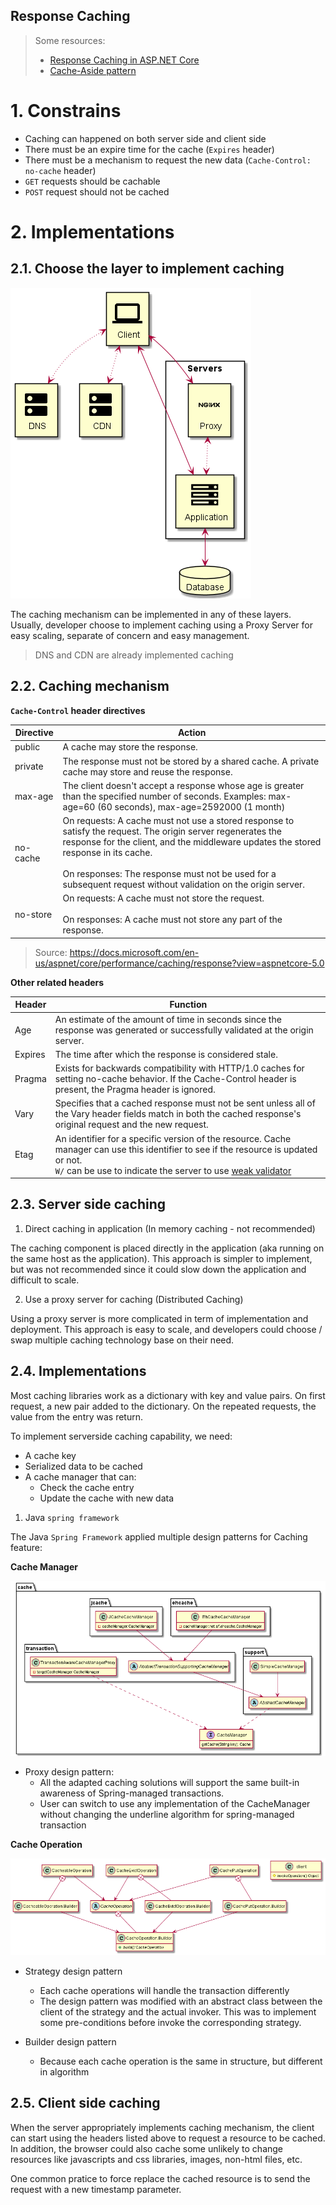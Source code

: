 Response Caching
---

> Some resources:
> * [Response Caching in ASP.NET Core](https://docs.microsoft.com/en-us/aspnet/core/performance/caching/response?view=aspnetcore-5.0)
> * [Cache-Aside pattern](https://docs.microsoft.com/en-us/azure/architecture/patterns/cache-aside)

# 1. Constrains

* Caching can happened on both server side and client side
* There must be an expire time for the cache (`Expires` header)
* There must be a mechanism to request the new data (`Cache-Control: no-cache` header)
* `GET` requests should be cachable
* `POST` request should not be cached

# 2. Implementations

## 2.1. Choose the layer to implement caching

![layers](https://github.com/huntertran/concordia-thesis-topic/blob/main/out/justifications/ResponseCaching/layers.png?raw=true)

The caching mechanism can be implemented in any of these layers. Usually, developer choose to implement caching using a Proxy Server for easy scaling, separate of concern and easy management.

> DNS and CDN are already implemented caching

## 2.2. Caching mechanism

**`Cache-Control` header directives**

| Directive | Action |
|-|-|
| public | A cache may store the response. |
| private | The response must not be stored by a shared cache. A private cache may store and reuse the response. |
| max-age | The client doesn't accept a response whose age is greater than the specified number of seconds. Examples: max-age=60 (60 seconds), max-age=2592000 (1 month) |
| no-cache | On requests: A cache must not use a stored response to satisfy the request. The origin server regenerates the response for the client, and the middleware updates the stored response in its cache.<br><br>On responses: The response must not be used for a subsequent request without validation on the origin server. |
| no-store | On requests: A cache must not store the request.<br><br>On responses: A cache must not store any part of the response. |

> Source: https://docs.microsoft.com/en-us/aspnet/core/performance/caching/response?view=aspnetcore-5.0

**Other related headers**

| Header | Function |
|-|-|
| Age | An estimate of the amount of time in seconds since the response was generated or successfully validated at the origin server. |
| Expires | The time after which the response is considered stale. |
| Pragma | Exists for backwards compatibility with HTTP/1.0 caches for setting no-cache behavior. If the Cache-Control header is present, the Pragma header is ignored. |
| Vary | Specifies that a cached response must not be sent unless all of the Vary header fields match in both the cached response's original request and the new request. |
| Etag | An identifier for a specific version of the resource. Cache manager can use this identifier to see if the resource is updated or not. <br>`W/` can be use to indicate the server to use [weak validator](https://developer.mozilla.org/en-US/docs/Web/HTTP/Conditional_requests#weak_validation) |


## 2.3. Server side caching

1. Direct caching in application (In memory caching - not recommended)

The caching component is placed directly in the application (aka running on the same host as the application). This approach is simpler to implement, but was not recommended since it could slow down the application and difficult to scale.

2. Use a proxy server for caching (Distributed Caching)

Using a proxy server is more complicated in term of implementation and deployment. This approach is easy to scale, and developers could choose / swap multiple caching technology base on their need.

## 2.4. Implementations

Most caching libraries work as a dictionary with key and value pairs. On first request, a new pair added to the dictionary. On the repeated requests, the value from the entry was return.

To implement serverside caching capability, we need:
* A cache key
* Serialized data to be cached
* A cache manager that can:
    * Check the cache entry
    * Update the cache with new data

1. Java `spring framework`

The Java `Spring Framework` applied multiple design patterns for Caching feature:

**Cache Manager**

![CacheManager](https://github.com/huntertran/concordia-thesis-topic/blob/main/out/justifications/ResponseCaching/SpringCacheManager.png?raw=true)

* Proxy design pattern:
    * All the adapted caching solutions will support the same built-in awareness of Spring-managed transactions.
    * User can switch to use any implementation of the CacheManager without changing the underline algorithm for spring-managed transaction

**Cache Operation**

![CacheOperation](https://github.com/huntertran/concordia-thesis-topic/blob/main/out/justifications/ResponseCaching/CacheOperationSpringFramework.png?raw=true)

* Strategy design pattern
    * Each cache operations will handle the transaction differently
    * The design pattern was modified with an abstract class between the client of the strategy and the actual invoker. This was to implement some pre-conditions before invoke the corresponding strategy.

* Builder design pattern
    * Because each cache operation is the same in structure, but different in algorithm

## 2.5. Client side caching

When the server appropriately implements caching mechanism, the client can start using the headers listed above to request a resource to be cached. In addition, the browser could also cache some unlikely to change resources like javascripts and css libraries, images, non-html files, etc.

One common pratice to force replace the cached resource is to send the request with a new timestamp parameter.